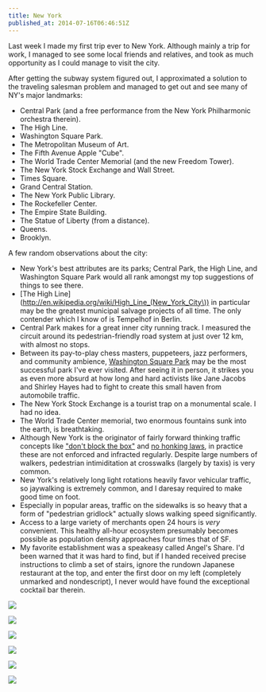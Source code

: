 ```yaml
---
title: New York
published_at: 2014-07-16T06:46:51Z
---
```


Last week I made my first trip ever to New York. Although mainly a trip for work, I managed to see some local friends and relatives, and took as much opportunity as I could manage to visit the city.

After getting the subway system figured out, I approximated a solution to the traveling salesman problem and managed to get out and see many of NY's major landmarks:

* Central Park (and a free performance from the New York Philharmonic orchestra therein).
* The High Line.
* Washington Square Park.
* The Metropolitan Museum of Art.
* The Fifth Avenue Apple "Cube".
* The World Trade Center Memorial (and the new Freedom Tower).
* The New York Stock Exchange and Wall Street.
* Times Square.
* Grand Central Station.
* The New York Public Library.
* The Rockefeller Center.
* The Empire State Building.
* The Statue of Liberty (from a distance).
* Queens.
* Brooklyn.

A few random observations about the city:

* New York's best attributes are its parks; Central Park, the High Line, and Washington Square Park would all rank amongst my top suggestions of things to see there.
* [The High Line](http://en.wikipedia.org/wiki/High_Line_(New_York_City\)) in particular may be the greatest municipal salvage projects of all time. The only contender which I know of is Tempelhof in Berlin.
* Central Park makes for a great inner city running track. I measured the circuit around its pedestrian-friendly road system at just over 12 km, with almost no stops.
* Between its pay-to-play chess masters, puppeteers, jazz performers, and community ambience, [Washington Square Park](http://en.wikipedia.org/wiki/Washington_Square_Park) may be the most successful park I've ever visited. After seeing it in person, it strikes you as even more absurd at how long and hard activists like Jane Jacobs and Shirley Hayes had to fight to create this small haven from automobile traffic.
* The New York Stock Exchange is a tourist trap on a monumental scale. I had no idea.
* The World Trade Center memorial, two enormous fountains sunk into the earth, is breathtaking.
* Although New York is the originator of fairly forward thinking traffic concepts like ["don't block the box"](http://en.wikipedia.org/wiki/Gridlock#New_York_City) and [no honking laws](http://www.nytimes.com/2013/01/29/nyregion/new-york-removes-no-honking-signs.html), in practice these are not enforced and infracted regularly. Despite large numbers of walkers, pedestrian intimiditation at crosswalks (largely by taxis) is very common.
* New York's relatively long light rotations heavily favor vehicular traffic, so jaywalking is extremely common, and I daresay required to make good time on foot.
* Especially in popular areas, traffic on the sidewalks is so heavy that a form of "pedestrian gridlock" actually slows walking speed significantly.
* Access to a large variety of merchants open 24 hours is _very_ convenient. This healthy all-hour ecosystem presumably becomes possible as population density approaches four times that of SF.
* My favorite establishment was a speakeasy called Angel's Share. I'd been warned that it was hard to find, but if I handed received precise instructions to climb a set of stairs, ignore the rundown Japanese restaurant at the top, and enter the first door on my left (completely unmarked and nondescript), I never would have found the exceptional cocktail bar therein.

<!-- The High Line -->
<a href="https://www.flickr.com/photos/brandurleach/14653593255/"><img src="https://farm4.staticflickr.com/3897/14653593255_b6251f4c03_n.jpg"></a>

<!-- Washington Square Park -->
<a href="https://www.flickr.com/photos/brandurleach/14653221392/"><img src="https://farm3.staticflickr.com/2940/14653221392_7de8b7ff09_n.jpg"></a>

<!-- Met -->
<a href="https://www.flickr.com/photos/brandurleach/14466989119/"><img src="https://farm4.staticflickr.com/3864/14466989119_1b188b4b38_n.jpg"></a>

<!-- 5th Ave Apple Cube -->
<a href="https://www.flickr.com/photos/brandurleach/14467196207/"><img src="https://farm3.staticflickr.com/2902/14467196207_aff9b542ca_n.jpg"></a>

<!-- Don't block the box -->
<a href="https://www.flickr.com/photos/brandurleach/14673526443/"><img src="https://farm4.staticflickr.com/3881/14673526443_4252bdda64_n.jpg"></a>

<!-- Rockefeller -->
<a href="https://www.flickr.com/photos/brandurleach/14467182087/"><img src="https://farm3.staticflickr.com/2913/14467182087_c058c360db.jpg"></a>
